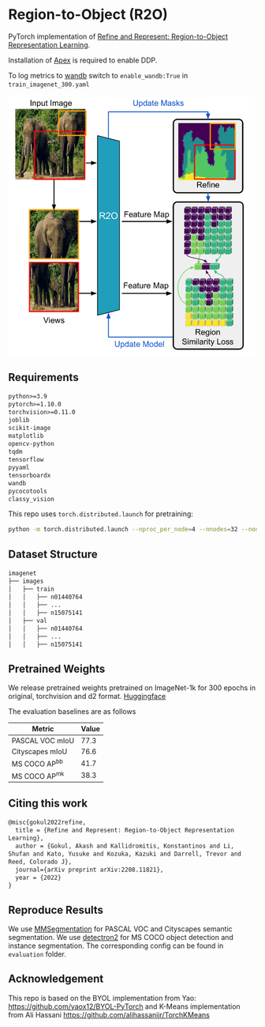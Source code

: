 # Region-to-Object (R2O)

PyTorch implementation of [Refine and Represent: Region-to-Object Representation Learning](https://arxiv.org/abs/2208.11821).

Installation of [Apex](https://github.com/NVIDIA/apex) is required to enable DDP.

To log metrics to [wandb](https://github.com/wandb/client) switch to `enable_wandb:True` in `train_imagenet_300.yaml`

<p align="left">
  <img src="./r2o_teaser.png" width="500">
</p>

## Requirements

```
python>=3.9
pytorch>=1.10.0
torchvision>=0.11.0
joblib
scikit-image
matplotlib
opencv-python
tqdm
tensorflow
pyyaml
tensorboardx
wandb
pycocotools
classy_vision
```

This repo uses `torch.distributed.launch` for pretraining:

```bash
python -m torch.distributed.launch --nproc_per_node=4 --nnodes=32 --node_rank=0 --master_addr="" --master_port=12345 r2o_main.py --cfg={CONFIG_FILENAME}
```

## Dataset Structure

```none
imagenet
├── images
│   ├── train
│   │   ├── n01440764
│   │   ├── ...
│   │   ├── n15075141
│   ├── val
│   │   ├── n01440764
│   │   ├── ...
│   │   ├── n15075141
```

## Pretrained Weights
We release pretrained weights pretrained on ImageNet-1k for 300 epochs in original, torchvision and d2 format. [Huggingface](https://huggingface.co/KonstantinosKK/r2o)

The evaluation baselines are as follows

|         Metric         | Value  |
|------------------|---|
|  PASCAL VOC mIoU | 77.3 |
| Cityscapes mIoU  | 76.6  |
|    MS COCO $\text{AP}^{\text{bb}}$ | 41.7  |
|    MS COCO $\text{AP}^{\text{mk}}$ |  38.3 |

## Citing this work

```
@misc{gokul2022refine,
  title = {Refine and Represent: Region-to-Object Representation Learning},
  author = {Gokul, Akash and Kallidromitis, Konstantinos and Li, Shufan and Kato, Yusuke and Kozuka, Kazuki and Darrell, Trevor and Reed, Colorado J},
  journal={arXiv preprint arXiv:2208.11821},
  year = {2022}
}
```

## Reproduce Results

We use [MMSegmentation](https://github.com/open-mmlab/mmsegmentation) for PASCAL VOC and Cityscapes semantic segmentation. We use [detectron2](https://github.com/facebookresearch/detectron2) for MS COCO object detection and instance segmentation. The corresponding config can be found in `evaluation` folder.

## Acknowledgement

This repo is based on the BYOL implementation from Yao: https://github.com/yaox12/BYOL-PyTorch and K-Means implementation from Ali Hassani https://github.com/alihassanijr/TorchKMeans
